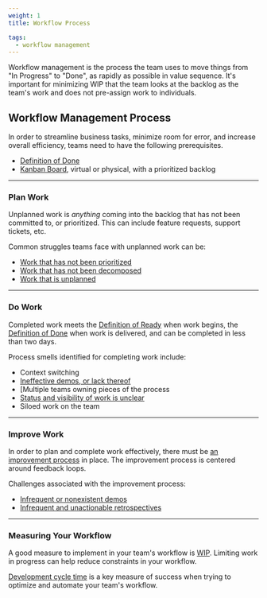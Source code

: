 ```yaml
---
weight: 1
title: Workflow Process

tags:
  - workflow management
---
```


Workflow management is the process the team uses to move things from "In Progress" to "Done", as rapidly as possible in value sequence. It's important for minimizing WIP that the team looks at the backlog as the team's work and does not pre-assign work to individuals.

## Workflow Management Process

In order to streamline business tasks, minimize room for error, and increase
overall efficiency, teams need to have the following prerequisites.

- [Definition of Done](/en/docs/workflow-management/definition-of-done)
- [Kanban Board](/en/docs/workflow-management/visualizing-workflow), virtual or physical, with a
  prioritized backlog

---

### Plan Work

Unplanned work is _anything_ coming into the backlog that has not been committed
to, or prioritized. This can include feature requests, support tickets, etc.

Common struggles teams face with unplanned work can be:

- [Work that has not been prioritized](/en/docs/workflow-management/unplanned-work)
- [Work that has not been decomposed](/en/docs/work-decomposition/work-breakdown)
- [Work that is unplanned](/en/docs/workflow-management/unplanned-work)

---

### Do Work

Completed work meets the [Definition of Ready](/en/docs/work-decomposition/definition-of-ready)
when work begins, the [Definition of Done](/en/docs/workflow-management/definition-of-done) when work
is delivered, and can be completed in less than two days.

Process smells identified for completing work include:

- Context switching
- [Ineffective demos, or lack thereof](/en/docs/workflow-management/feedback-loops)
- [Multiple teams owning pieces of the process
- [Status and visibility of work is unclear](/en/docs/workflow-management/visualizing-workflow)
- Siloed work on the team

---

### Improve Work

In order to plan and complete work effectively, there must be [an improvement
process](/en/docs/delivery-system-improvement-journey#3-continuous-improvement) in place. The improvement process is centered around feedback loops.

Challenges associated with the improvement process:

- [Infrequent or nonexistent demos](/en/docs/workflow-management/feedback-loops)
- [Infrequent and unactionable retrospectives](/en/docs/workflow-management/retrospective)

---

### Measuring Your Workflow

A good measure to implement in your team's workflow is [WIP](/en/docs/workflow-management/limiting-wip).
Limiting work in progress can help reduce constraints in your workflow.

[Development cycle time](/en/metrics/development-cycle-time) is a key
measure of success when trying to optimize and automate your team's workflow.
